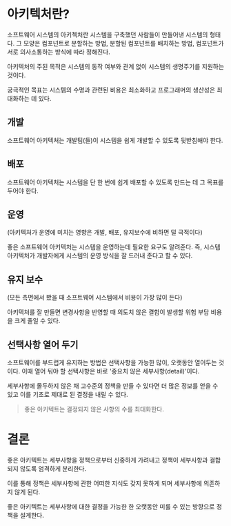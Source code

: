 # 아키텍처란?

소프트웨어 시스템의 아키첵처란 시스템을 구축했던 사람들이 만들어낸 시스템의 형태다. 
그 모양은 컴포넌트로 분할하는 방법, 분할된 컴포넌트를 배치하는 방법, 컴포넌트가 서로 의사소통하는 방식에 따라 정해진다.

아키텍처의 주된 목적은 시스템의 동작 여부와 관계 없이 시스템의 생명주기를 지원하는 것이다. 

궁극적인 목표는 시스템의 수명과 관련된 비용은 최소화하고 프로그래머의 생산성은 최대화하는 데 있다.

## 개발

소프트웨어 아키텍처는 개발팀(들)이 시스템을 쉽게 개발할 수 있도록 뒷받침해야 한다.

## 배포

소프트웨어 아키텍처는 시스템을 단 한 번에 쉽게 배포할 수 있도록 만드는 데 그 목표를 두어야 한다.

## 운영

(아키텍처가 운영에 미치는 영향은 개발, 배포, 유지보수에 비하면 덜 극적이다)

좋은 소프트웨어 아키텍처는 시스템을 운영하는데 필요한 요구도 알려준다. 즉, 시스템 아키텍처가 개발자에게 시스템의 운영 방식을 잘 드러내 준다고 할 수 있다.

## 유지 보수

(모든 측면에서 봤을 때 소프트웨어 시스템에서 비용이 가장 많이 든다)

아키텍처를 잘 만들면 변경사항을 반영할 때 의도치 않은 결함이 발생할 위험 부담 비용을 크게 줄일 수 있다.

## 선택사항 열어 두기

소프트웨어를 부드럽게 유지하는 방법은 선택사항을 가능한 많이, 오랫동안 열어두는 것이다. 
이때 열어 둬야 할 선택사항은 바로 '중요치 않은 세부사항(detail)'이다.

세부사항에 몰두하지 않은 채 고수준의 정책을 만들 수 있다면 더 많은 정보를 얻을 수 있고 이를 기초로 제대로 된 결정을 내릴 수 있다.

> 좋은 아키텍트는 결정되지 않은 사항의 수를 최대화한다.

# 결론

좋은 아키텍트는 세부사항을 정책으로부터 신중하게 가려내고 정책이 세부사항과 결합되지 않도록 엄격하게 분리한다.

이를 통해 정책은 세부사항에 관한 어떠한 지식도 갖지 못하게 되며 세부사항에 의존하지 않게 된다.

좋은 아키텍트는 세부사항에 대한 결정을 가능한 한 오랫동안 미룰 수 있는 방향으로 정책을 설계한다.
